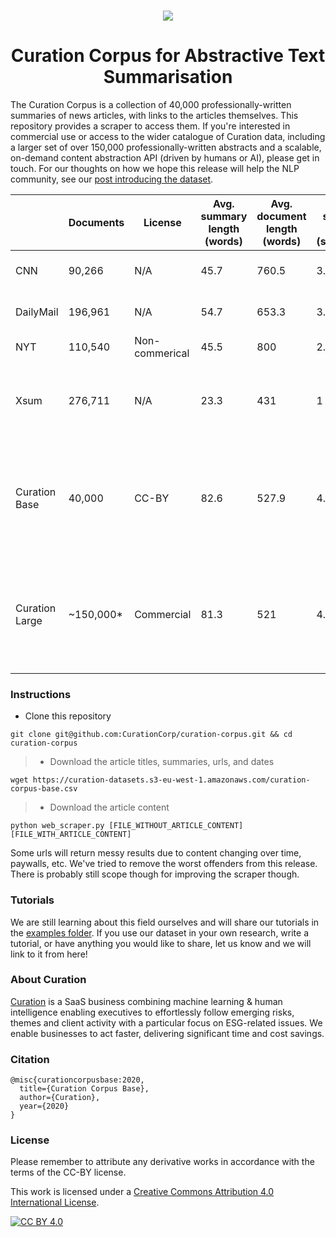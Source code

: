 <p align="center">
    <br>
    <a href="https://curationcorp.com" target="_blank">
    <img src="curationlogo.png"/>
    </a>
    <br>
</p>

<h1 align="center">Curation Corpus for Abstractive Text Summarisation</h1>

The Curation Corpus is a collection of 40,000 professionally-written summaries of news articles, with links to the articles themselves. This repository provides a scraper to access them. If you're interested in commercial use or access to the wider catalogue of Curation data, including a larger set of over 150,000 professionally-written abstracts and a scalable, on-demand content abstraction API (driven by humans or AI), please get in touch. For our thoughts on how we hope this release will help the NLP community, see our [post introducing the dataset](https://medium.com/curation-corporation/teaching-an-ai-to-abstract-a-new-dataset-for-abstractive-auto-summarisation-5227f546caa8).

|                | Documents  | License        | Avg. summary length (words) | Avg. document length (words) | Avg. summary length (sentences) | Avg. document length (sentences) | Type                                                                                     |
| -------------- | ---------- | -------------- | --------------------------- | ---------------------------- | ------------------------------- | -------------------------------- | ---------------------------------------------------------------------------------------- |
| CNN            | 90,266     | N/A            | 45.7                        | 760.5                        | 3.59                            | 34                               | Implied by "summary" box                                                                 |
| DailyMail      | 196,961    | N/A            | 54.7                        | 653.3                        | 3.86                            | 29.3                             | Implied by bullets below headline                                                        |
| NYT            | 110,540    | Non-commerical | 45.5                        | 800                          | 2.44                            | 35.6                             | Abstractive summary                                                                      |
| Xsum           | 276,711    | N/A            | 23.3                        | 431                          | 1                               | 19.7                             | Single sentence answering "what is this article about?"                                  |
| Curation Base  | 40,000     | CC-BY          | 82.6                        | 527.9                        | 4.9                             | 27.4                             | Professionally written and edited standalone summary intended to be understood by itself |
| Curation Large | ~150,000\* | Commercial     | 81.3                        | 521                          | 4.9                             | 27                               | Professionally written and edited standalone summary intended to be understood by itself |

### Instructions

- Clone this repository

```shell
git clone git@github.com:CurationCorp/curation-corpus.git && cd curation-corpus
```

> - Download the article titles, summaries, urls, and dates

```shell
wget https://curation-datasets.s3-eu-west-1.amazonaws.com/curation-corpus-base.csv
```

> - Download the article content

```shell
python web_scraper.py [FILE_WITHOUT_ARTICLE_CONTENT] [FILE_WITH_ARTICLE_CONTENT]
```

Some urls will return messy results due to content changing over time, paywalls, etc. We've tried to remove the worst offenders from this release. There is probably still scope though for improving the scraper though.

### Tutorials

We are still learning about this field ourselves and will share our tutorials in the [examples folder](https://github.com/CurationCorp/curation-corpus/tree/master/examples). If you use our dataset in your own research, write a tutorial, or have anything you would like to share, let us know and we will link to it from here!

### About Curation

[Curation](https://curationcorp.com) is a SaaS business combining machine learning & human intelligence enabling executives to effortlessly follow emerging risks, themes and client activity with a particular focus on ESG-related issues. We enable businesses to act faster, delivering significant time and cost savings.

### Citation

```
@misc{curationcorpusbase:2020,
  title={Curation Corpus Base},
  author={Curation},
  year={2020}
}
```

### License

Please remember to attribute any derivative works in accordance with the terms of the CC-BY license.

This work is licensed under a [Creative Commons Attribution 4.0 International
License][cc-by].

[![CC BY 4.0][cc-by-image]][cc-by]

[cc-by]: http://creativecommons.org/licenses/by/4.0/
[cc-by-image]: https://i.creativecommons.org/l/by/4.0/88x31.png
[cc-by-shield]: https://img.shields.io/badge/License-CC%20BY%204.0-lightgrey.svg
